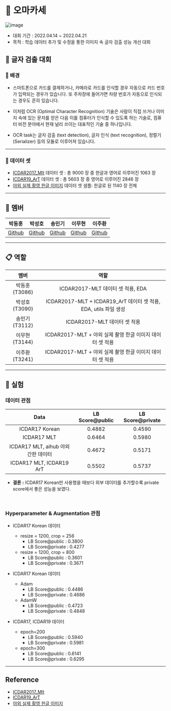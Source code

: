 # 🍣 오마카세 
![image](https://user-images.githubusercontent.com/91659448/164880553-7433c1eb-b1e9-46b7-9abd-06cf63db554c.png)
- 대회 기간 : 2022.04.14 ~ 2022.04.21
- 목적 : 학습 데이터 추가 및 수정을 통한 이미지 속 글자 검출 성능 개선 대회

## 📝 글자 검출 대회
### 🔎 배경
- 스마트폰으로 카드를 결제하거나, 카메라로 카드를 인식할 경우 자동으로 카드 번호가 입력되는 경우가 있습니다. 또 주차장에 들어가면 차량 번호가 자동으로 인식되는 경우도 흔히 있습니다. 
- 이처럼 OCR (Optimal Character Recognition) 기술은 사람이 직접 쓰거나 이미지 속에 있는 문자를 얻은 다음 이를 컴퓨터가 인식할 수 있도록 하는 기술로, 컴퓨터 비전 분야에서 현재 널리 쓰이는 대표적인 기술 중 하나입니다.

- OCR task는 글자 검출 (text detection), 글자 인식 (text recognition), 정렬기 (Serializer) 등의 모듈로 이루어져 있습니다.


---

### 💾 데이터 셋
- [ICDAR2017_Mlt](https://rrc.cvc.uab.es/?ch=8) 데이터 셋 : 총 9000 장 중 한글과 영어로 이루어진 1063 장
- [ICDAR19_ArT](https://rrc.cvc.uab.es/?ch=14) 데이터 셋 : 총 5603 장 중 영어로 이루어진 2846 장
- [야외 실제 촬영 한글 이미지](https://aihub.or.kr/aidata/33985) 데이터 셋 샘플: 한글로 된 1140 장 전체

---

## 🙂 멤버
| 박동훈 | 박성호 | 송민기 | 이무현 | 이주환 |  
| :-: | :-: | :-: | :-: | :-: |  
|[Github](https://github.com/BTOCC25) | [Github](https://github.com/pyhonic) | [Github](https://github.com/alsrl8) | [Github](https://github.com/PeterLEEEEEE) | [Github](https://github.com/JHwan96)

---

## 📋 역할
| 멤버 | 역할 |
| :-: | :-: |
|박동훈(T3086)| ICDAR2017-MLT 데이터 셋 적용, EDA|
|박성호(T3090)| ICDAR2017-MLT + ICDAR19_ArT 데이터 셋 적용, EDA, utils 파일 생성|
|송민기(T3112)| ICDAR2017-MLT 데이터 셋 적용|
|이무현(T3144)| ICDAR2017-MLT + 야외 실제 촬영 한글 이미지 데이터 셋 적용|
|이주환(T3241)| ICDAR2017-MLT + 야외 실제 촬영 한글 이미지 데이터 셋 적용|

---

## 🧪 실험

### 데이터 관점

| Data | LB Score@public | LB Score@private |
| :-: | :-: | :-: |
|ICDAR17 Korean|0.4882|0.4590|
|ICDAR17 MLT|0.6464|0.5980|
|ICDAR17 MLT, aihub 야외 간판 데이터|0.4672|0.5171|
|ICDAR17 MLT, ICDAR19 ArT|0.5502|0.5737|



- **결론** **:** ICDAR17 Korean만 사용했을 때보다 외부 데이터를 추가할수록 private score에서 좋은 성능을 보였다.
<br>

### Hyperparameter & Augmentation 관점

- ICDAR17 Korean 데이터
    - resize = 1200, crop = 256 
        - LB Score@public : 0.3800
        - LB Score@private : 0.4277
    - resize = 1200, crop = 800
        - LB Score@public :  0.3601  
        - LB Score@private : 0.3671   

- ICDAR17 Korean 데이터
    - Adam
        - LB Score@public : 0.4486
        - LB Score@private : 0.4686
    - AdamW
        - LB Score@public : 0.4723
        - LB Score@private : 0.4848 
 
- ICDAR17, ICDAR19 데이터
    - epoch=200
        - LB Score@public : 0.5940
        - LB Score@private : 0.5981
    - epoch=300
        - LB Score@public : 0.6141 
        - LB Score@private : 0.6295

---

## Reference
- [ICDAR2017_Mlt](https://rrc.cvc.uab.es/?ch=8)
- [ICDAR19_ArT](https://rrc.cvc.uab.es/?ch=14)
- [야외 실제 촬영 한글 이미지](https://aihub.or.kr/aidata/33985)


